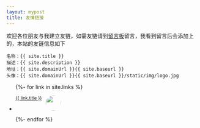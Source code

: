 ```yaml
---
layout: mypost
title: 友情链接
---
```


欢迎各位朋友与我建立友链，如需友链请到[留言板](chat.html)留言，我看到留言后会添加上的，本站的友链信息如下

```
名称：{{ site.title }}
描述：{{ site.description }}
地址：{{ site.domainUrl }}{{ site.baseurl }}
头像：{{ site.domainUrl }}{{ site.baseurl }}/static/img/logo.jpg
```
<ul>
  {%- for link in site.links %}
  <li>
    <p>
    <img style="margin-left: 10px;width: 40px;height: 40px;border-radius: 50%" src="{{ link.headurl }}" />
    <sup><a style="text-align:left;float:left" href="{{ link.url }}" title="{{ link.desc }}" target="_blank" >{{ link.title }}</a></sup>
    </p>
  </li>
  {%- endfor %}
</ul>
